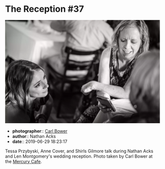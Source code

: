 # The Reception \#37

![Tessa Przybyski, Anne Cover, and Shirls Gilmore talk](assets/2019-06-29-set-3-the-reception-37.webp)

* **photographer**:: [Carl Bower](https://carlbowerphotos.com)
* **author**:: Nathan Acks
* **date**:: 2019-06-29 18:23:17

Tessa Przybyski, Anne Cover, and Shirls Gilmore talk during Nathan Acks and Len Montgomery's wedding reception. Photo taken by Carl Bower at the [Mercury Cafe](http://mercurycafe.com).

